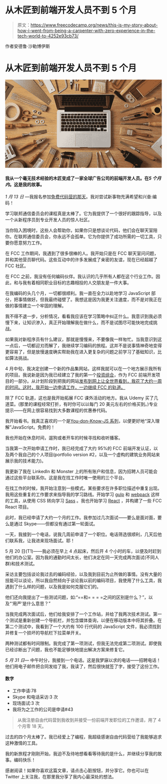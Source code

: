 # 从木匠到前端开发人员不到 5 个月

> 原文：<https://www.freecodecamp.org/news/this-is-my-story-about-how-i-went-from-being-a-carpenter-with-zero-experience-in-the-tech-world-to-4252e93cb73/>

作者安德鲁·沙勒博伊斯

# 从木匠到前端开发人员不到 5 个月

![3eFhXVxJQx6oiE6UOW13-tNiiA1DE6Dn8gI0](img/16046d3db2d83dafc198648ef7527787.png)

#### 我从一个毫无技术经验的木匠变成了一家全球广告公司的前端开发人员。在*5 个月内*。这是我的故事。

*1 月 13 日* —我报名参加[免费代码营的那天](http://freecodecamp.com)。我对尝试新事物充满希望和兴奋:编码！

学习联邦通信委员会的课程真是太棒了。它为我提供了一个很好的跟踪指导，以及一个从新程序员到专业开发人员的惊人社区。

当你陷入困境时，这些人会帮助你，如果你只是想谈论代码，他们会在聊天室陪你。在联邦通信委员会，你永远不会孤单。它为你提供了成功所需的一切工具，只要你愿意努力工作。

在 FCC 工作期间，我遇到了很多很棒的人。我开始只是在 FCC 聊天室问问题，并和其他营员聊代码。这些互动中的许多发展成了亲密的友谊，现在已经超越了 FCC 社区。

在 FCC 之前，我没有任何编码伙伴。我认识的几乎所有人都在这个行业工作。因此，和与我有着相同职业目标的志趣相投的人交朋友是一件大事。

在我编码的头几个月，一切都很顺利。我一直在全力以赴地学习 JavaScript 部分，把事情做好。但我最终碰壁了。我想这是因为我更关注速度，而不是对我正在做的事情建立一个牢固的理解。

我不得不退一步，分析情况，看看我应该在学习策略中纠正什么。我意识到我必须慢下来，让知识渗入，真正开始理解我在做什么，而不是试图尽可能快地完成挑战。

如果我对新程序员有什么建议，那就是慢慢来，不要像我一样匆忙。当我意识到这一点后，一切都迎刃而解了，我继续学习编码的旅程。这并不是说事情神奇地变得更容易了，但是放慢速度确实帮助我在进入更复杂的问题之前学习了基础知识，比如算法挑战。

4 月中旬，我决定创建一个新的作品集网站，这样我就可以在一个地方展示我所有的项目。我说新是因为我已经建立了我的第一个[投资组合](http://codepen.io/andrewchar/full/NxLeje)，作为 FCC 前端开发项目的一部分。从计划阶段到把我的网站[发布到网上让全世界看到，我花了大约一周的时间。这时，我开始一边申请工作，一边继续 FCC 的轨道。](http://andrewchar.github.io/portfolio/)

除了 FCC 轨道，这也是我开始拓展 FCC 课外活动的地方。我从 Udemy 买了几道菜。(那里的课程经常打折，有时你可以以每门 20 美元左右的价格买到。)专业提示——在网上很容易找到大多数课程的优惠券代码。

我开始看书。我真正喜欢的一个是[You-don-Know-JS 系列](http://github.com/getify/You-Dont-Know-JS)，以便更好地“深入理解”JavaScript。免费的！

我也开始在休息时间，遛狗或者开车的时候寻找和收听播客。

当我第一次开始申请工作时，我已经完成了大约 95%的 FCC 前端开发认证，以及两个我自己的个人项目(portfolio version #2，以及一个虚构的建筑业务网站来展示我的技术能力)。

我更新了我在 LinkedIn 和 Monster 上的所有账户和信息，因为招聘人员可能会通过这些平台联系你。这是我在找工作时唯一使用的三个平台。

在找工作的时候，我开始注意到一些模式。某些要求在许多职位描述中重复出现。我用这些重复的工作要求来指导我的学习路线。开始学习 [gulp](http://gulpjs.com/) 和 [webpack](https://webpack.github.io/) 这样的工具，从使用 CSS 转向学习 [Sass](http://sass-lang.com/) 。我也开始学习 [React](https://facebook.github.io/react/) ，并构建了一些 FCC React 项目。

此时，我已经申请了大约一个月的工作。我参加过几次面试——要么是面对面，要么是通过 Skype——但都没有通过第一轮面试。

一天，我接到一个电话，说我几周前申请了一个职位。电话筛选很顺利，几天后他们联系我，让我进来现场面试。耶！

5 月 20 日(T1)——我必须在早上 4 点起床，然后开 4 个小时的车，以便及时赶到他们的办公室。因为我的通勤时间太长，他们决定在同一天完成两次面试(不同人群)和技术测试。

采访主要包括谈论我过去的编码经验，以及我到目前为止所做的事情。没有大量的技能可以谈论，所以我自然倾向于谈论我以前的编码项目，我使用了什么工具，我遇到了什么样的问题，以及我是如何克服它们的。

他们还向我提出了一些测试问题，如:“==和= = = =之间的区别是什么？”，以及“‘用严’是什么意思？”

当我完成两次面试后，他们给我安排了一个工作站，并给了我两次技术测试。第一个测试是重新创建一个导航栏，并包含媒体查询，以便在移动版本中将其折叠。在第二个测试中，我看到了一个大约有 100 行代码的 JavaScript 文件，我必须找到并修复一个损坏的导航栏下拉菜单开关。

两种测试都有时间限制。我完成了第一项测试，但我无法完成第二项测试。即使我已经诊断出了问题，我也不能足够快地提出解决方案来修复它。

*5 月 31 日—* 中午时分，我接到一个电话。这是我梦寐以求的电话——招聘电话！他们用电子邮件把合同发给了我，我读了，然后很快就签了字，接受了这份工作。

#### 数字

*   工作申请:78
*   Skype 和电话采访:3 次
*   现场面试:3 次
*   我将为之工作的公司是申请#43

> 从我注册自由代码营到我收到并接受一份前端开发职位的工作邀请，用了 4 个月零 18 天。

过去的四个月太棒了。我已经爱上了编程，我超级感谢自由代码营给了我能够追求这种激情的工具。

我的新旅程才刚刚开始，我迫不及待地想看看等待我的是什么，并继续分享我的故事。编码快乐！

感谢阅读！如果你喜欢这篇文章，请点击心脏按钮，并分享它。你也可以在 Twitter 上关注我，在那里我分享了我内心最深处的想法。